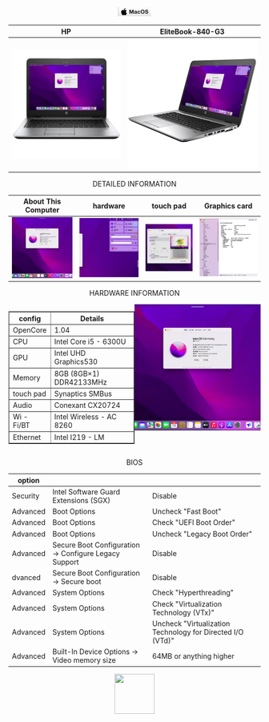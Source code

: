<p align="center">
<img src="https://github.com/WT2072861996/WT-IMG/blob/0e97c9bdf78649c0ceb31fb8013598ce2cf3d105/20250413195928456.png">
</p>

| HP                                                                                                                                       | EliteBook-840-G3                                                                                                                         |
|------------------------------------------------------------------------------------------------------------------------------------------|------------------------------------------------------------------------------------------------------------------------------------------|
| <img src="https://github.com/WT2072861996/EFI-HP-EliteBook-840-G3-Hackintosh/blob/31dd2db566519738586f4b34485a8bbed05ec0bc/Model/1.png"> | <img src="https://github.com/WT2072861996/EFI-HP-EliteBook-840-G3-Hackintosh/blob/31dd2db566519738586f4b34485a8bbed05ec0bc/Model/2.png"> |

<p align="center">  
DETAILED INFORMATION</span>
</p>

| About This Computer                                                                                                                                     | hardware                                                                                                                                                | touch pad                                                                                                                                               | Graphics card                                                                                                                                           |
|:-------------------------------------------------------------------------------------------------------------------------------------------------------:|:-------------------------------------------------------------------------------------------------------------------------------------------------------:|:-------------------------------------------------------------------------------------------------------------------------------------------------------:|:-------------------------------------------------------------------------------------------------------------------------------------------------------:|
| <img src="https://github.com/WT2072861996/EFI-HP-EliteBook-840-G3-Hackintosh/blob/1e1262dc4ca7b685a06feaaaf50b58c831b1561b/After%20installation/1.png"> | <img src="https://github.com/WT2072861996/EFI-HP-EliteBook-840-G3-Hackintosh/blob/1e1262dc4ca7b685a06feaaaf50b58c831b1561b/After%20installation/2.png"> | <img src="https://github.com/WT2072861996/EFI-HP-EliteBook-840-G3-Hackintosh/blob/1e1262dc4ca7b685a06feaaaf50b58c831b1561b/After%20installation/3.png"> | <img src="https://github.com/WT2072861996/EFI-HP-EliteBook-840-G3-Hackintosh/blob/1e1262dc4ca7b685a06feaaaf50b58c831b1561b/After%20installation/4.png"> |

<p align="center">  
HARDWARE INFORMATION
</p>

<div style="display: flex; flex - direction: row; justify - content: center;">
  <div style="width: 50%;">
    <table border="1">
      <thead>
        <tr>
          <th>config</th>
          <th>Details</th>
        </tr>
      </thead>
      <tbody>
        <tr>
          <td>OpenCore</td>
          <td>1.04</td>
        </tr>
        <tr>
          <td>CPU</td>
          <td>Intel Core i5 - 6300U</td>
        </tr>
        <tr>
          <td>GPU</td>
          <td>Intel UHD Graphics530</td>
        </tr>
        <tr>
          <td>Memory</td>
          <td>8GB (8GB×1) DDR42133MHz</td>
        </tr>
        <tr>
          <td>touch pad</td>
          <td>Synaptics SMBus</td>
        </tr>
        <tr>
          <td>Audio</td>
          <td>Conexant CX20724</td>
        </tr>
        <tr>
          <td>Wi - Fi/BT</td>
          <td>Intel Wireless - AC 8260</td>
        </tr>
        <tr>
          <td>Ethernet</td>
          <td>Intel I219 - LM</td>
        </tr>
      </tbody>
    </table>
  </div>
  <div style="width: 50%;">
    <img src="https://github.com/WT2072861996/EFI-HP-EliteBook-840-G3-Hackintosh/blob/1e1262dc4ca7b685a06feaaaf50b58c831b1561b/After%20installation/1.png" alt="硬件信息相关图片">
  </div>
</div>

<p align="center">  
BIOS
</p>

| option   |                                                       |                                                            |
|----------|-------------------------------------------------------|------------------------------------------------------------|
| Security | Intel Software Guard Extensions (SGX)                 | Disable                                                    |
| Advanced | Boot Options                                          | Uncheck "Fast Boot"                                        |
| Advanced | Boot Options                                          | Check "UEFI Boot Order"                                    |
| Advanced | Boot Options                                          | Uncheck "Legacy Boot Order"                                |
| Advanced | Secure Boot Configuration -> Configure Legacy Support | Disable                                                    |
| dvanced  | Secure Boot Configuration -> Secure boot              | Disable                                                    |
| Advanced | System Options                                        | Check "Hyperthreading"                                     |
| Advanced | System Options                                        | Check "Virtualization Technology (VTx)"                    |
| Advanced | System Options                                        | Uncheck "Virtualization Technology for Directed I/O (VTd)" |
| Advanced | Built-In Device Options -> Video memory size          | 64MB or anything higher                                    |

<p align="center">  
<a  href="https://m.tb.cn/h.6d6akvV?tk=e85zeFZn3IX"><img src="https://wt2072861996.github.io/WT-IMG//20250413221257085.png"?raw=true" align="center" alt="" width="80" height="80" >
</p>
